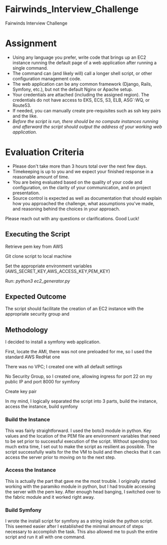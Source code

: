 # Fairwinds_Interview_Challenge
Fairwinds Interview Challenge

# Assignment

* Using any language you prefer, write code that brings up an EC2 instance running the default page of a web application after running a single command.
* The command can (and likely will) call a longer shell script, or other configuration management code.
* The web application can be any common framework (Django, Rails, Symfony, etc.), but not the default Nginx or Apache setup.
* Your credentials are attached (including the assigned region). The credentials do not have access to EKS, ECS, S3, ELB, ASG`:WQ, or Route53.
* If needed, you can manually create pre-requisites such as ssh key pairs and the like. 
* _Before the script is run, there should be no compute instances running and afterward the script should output the address of your working web application._

# Evaluation Criteria 

* Please don't take more than 3 hours total over the next few days. 
* Timekeeping is up to you and we expect your finished response in a reasonable amount of time.
* You are being evaluated based on the quality of your code and configuration, on the clarity of your communication, and on project presentation.
* Source control is expected as well as documentation that should explain how you approached the challenge, what assumptions you've made, and reasoning behind the choices in your approach.


Please reach out with any questions or clarifications.
Good Luck!

## Executing the Script
Retrieve pem key from AWS

Git clone script to local machine

Set the appropriate environment variables (AWS_SECRET_KEY,AWS_ACCESS_KEY,PEM_KEY)

Run:
  *python3 ec2_generator.py*

## Expected Outcome

The script should facilitate the creation of an EC2 instance with the appropriate security group and 

## Methodology
I decided to install a symfony web application.

First, locate the AMI, there was not one preloaded for me, so I used the standard AWS RedHat one

There was no VPC; I created one with all default settings

No Security Group, so I created one, allowing ingress for port 22 on my public IP and port 8000 for symfony

Create key pair

In my mind, I logically separated the script into 3 parts, build the instance, access the instance, build symfony

### Build the Instance

This was fairly straightforward. I used the boto3 module in python. Key values and the location of the PEM file are environment variables that need to be set prior to successful execution of the script. Without spending too much extra time, I set out to make the script as resilient as possible. The script successfully waits for the the VM to build and then checks that it can access the server prior to moving on to the next step.

### Access the Instance

This is actually the part that gave me the most trouble. I originally started working with the paramiko module in python, but I had trouble accessing the server with the pem key. After enough head banging, I switched over to the fabric module and it worked right away.

### Build Symfony

I wrote the install script for symfony as a string inside the python script. This seemed easier after I established the minimal amount of steps necessary to accomplish the task. This also allowed me to push the entire script and run it all with one command.

